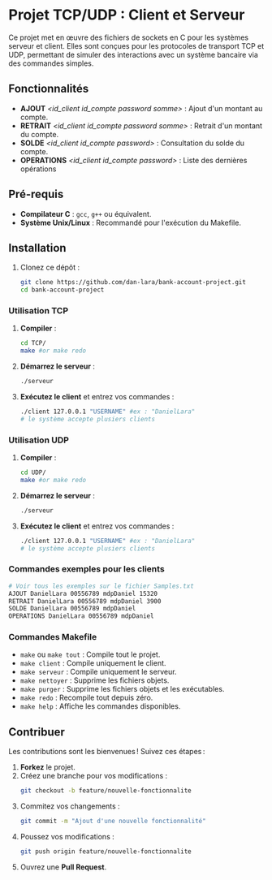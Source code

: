 # Projet TCP/UDP : Client et Serveur

Ce projet met en œuvre des fichiers de sockets en C pour les systèmes serveur et client. Elles sont conçues pour les protocoles de transport TCP et UDP, permettant de simuler des interactions avec un système bancaire via des commandes simples.

## Fonctionnalités

- **AJOUT** _<id_client id_compte password somme>_    : Ajout d'un montant au compte.
- **RETRAIT** _<id_client id_compte password somme>_ : Retrait d'un montant du compte.
- **SOLDE** _<id_client id_compte password>_         : Consultation du solde du compte.
- **OPERATIONS** _<id_client id_compte password>_    : Liste des dernières opérations 



## Pré-requis

- **Compilateur C** : `gcc`, `g++` ou équivalent.
- **Système Unix/Linux** : Recommandé pour l'exécution du Makefile.

## Installation

1. Clonez ce dépôt :
   ```bash
   git clone https://github.com/dan-lara/bank-account-project.git
   cd bank-account-project
   ```

### Utilisation TCP

1. **Compiler** :
    ```bash
   cd TCP/
   make #or make redo
   ```
2. **Démarrez le serveur** :
   ```bash
   ./serveur
   ```
3. **Exécutez le client** et entrez vos commandes :
   ```bash
   ./client 127.0.0.1 "USERNAME" #ex : "DanielLara"
   # le système accepte plusiers clients
   ```

### Utilisation UDP

1. **Compiler** :
    ```bash
   cd UDP/
   make #or make redo
   ```
2. **Démarrez le serveur** :
   ```bash
   ./serveur
   ```
3. **Exécutez le client** et entrez vos commandes :
   ```bash
   ./client 127.0.0.1 "USERNAME" #ex : "DanielLara"
   # le système accepte plusiers clients
   ```
   
### Commandes exemples pour les clients
   ```bash
# Voir tous les exemples sur le fichier Samples.txt
AJOUT DanielLara 00556789 mdpDaniel 15320
RETRAIT DanielLara 00556789 mdpDaniel 3900
SOLDE DanielLara 00556789 mdpDaniel
OPERATIONS DanielLara 00556789 mdpDaniel
   ```

### Commandes Makefile

- `make` ou `make tout` : Compile tout le projet.
- `make client` : Compile uniquement le client.
- `make serveur` : Compile uniquement le serveur.
- `make nettoyer` : Supprime les fichiers objets.
- `make purger` : Supprime les fichiers objets et les exécutables.
- `make redo` : Recompile tout depuis zéro.
- `make help` : Affiche les commandes disponibles.

## Contribuer

Les contributions sont les bienvenues ! Suivez ces étapes :

1. **Forkez** le projet.
2. Créez une branche pour vos modifications :
   ```bash
   git checkout -b feature/nouvelle-fonctionnalite
   ```
3. Commitez vos changements :
   ```bash
   git commit -m "Ajout d'une nouvelle fonctionnalité"
   ```
4. Poussez vos modifications :
   ```bash
   git push origin feature/nouvelle-fonctionnalite
   ```
5. Ouvrez une **Pull Request**.